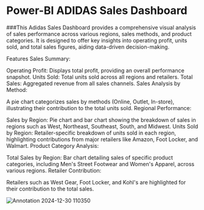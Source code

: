 # Power-BI ADIDAS Sales Dashboard

###This Adidas Sales Dashboard provides a comprehensive visual analysis of sales performance across various regions, sales methods, and product categories. It is designed to offer key insights into operating profit, units sold, and total sales figures, aiding data-driven decision-making.

Features
Sales Summary:

Operating Profit: Displays total profit, providing an overall performance snapshot.
Units Sold: Total units sold across all regions and retailers.
Total Sales: Aggregated revenue from all sales channels.
Sales Analysis by Method:

A pie chart categorizes sales by methods (Online, Outlet, In-store), illustrating their contribution to the total units sold.
Regional Performance:

Sales by Region: Pie chart and bar chart showing the breakdown of sales in regions such as West, Northeast, Southeast, South, and Midwest.
Units Sold by Region: Retailer-specific breakdown of units sold in each region, highlighting contributions from major retailers like Amazon, Foot Locker, and Walmart.
Product Category Analysis:

Total Sales by Region: Bar chart detailing sales of specific product categories, including Men's Street Footwear and Women's Apparel, across various regions.
Retailer Contribution:

Retailers such as West Gear, Foot Locker, and Kohl's are highlighted for their contribution to the total sales.

![Annotation 2024-12-30 110350](https://github.com/user-attachments/assets/9ea5f57a-ac40-4556-8663-19337870e218)
